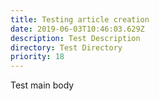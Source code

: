 ```yaml
---
title: Testing article creation
date: 2019-06-03T10:46:03.629Z
description: Test Description
directory: Test Directory
priority: 18
---
```

Test main body
